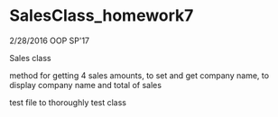 # SalesClass_homework7
2/28/2016
OOP SP'17


Sales class

method for getting 4 sales amounts,
to set and get company name,
to display company name and total of sales

test file to thoroughly test class
